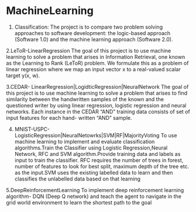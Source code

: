# MachineLearning

1. Classification:
The project is to compare two problem solving approaches to software development: the logic-based approach (Software 1.0)     and the machine learning approach (Software 2.0).

2.LeToR-LinearRegression
The goal of this project is to use machine learning to solve a problem that arises in Information Retrieval, one known as the Learning to Rank (LeToR) problem. We formulate this as a problem of linear regression where we map an input vector x to a real-valued scalar target y(x, w).

3.CEDAR- LinearRegression|LogidticRegression|NeuralNetwork
The goal of this project is to use machine learning to solve a problem that arises to find similarity between the handwritten samples of the known and the questioned writer by using linear regression, logistic regression and neural networks. Each instance in the CEDAR “AND” training data consists of set of input features for each hand- written “AND” sample.

4. MNIST-USPC-LogisticRegression|NeuralNetowrks|SVM|RF|MajorityVoting
To use machine learning to implement and evaluate classification algorithms.Train the Classifier using Logistic Regression,Neural Network, RFC and SVM algorithm.Provide training data and labels as input to train the classifier. RFC requires the number of trees in forest, number of features to look for best split, maximum depth of the tree etc. as the input.SVM uses the existing labelled data to learn and then classifies the unlabelled data based on that learning

5.DeepReinforcementLearning
To implement deep reinforcement learning algorithm- DQN (Deep Q network) and teach the agent to navigate in the grid world environment to learn the shortest path to the goal


